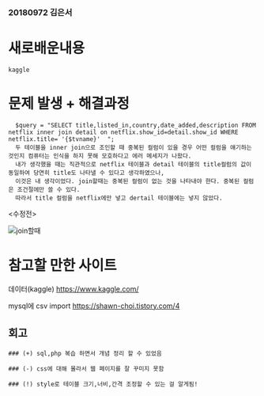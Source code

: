 ### 20180972 김은서

# 새로배운내용
```
kaggle
```

# 문제 발생 + 해결과정
```
  $query = "SELECT title,listed_in,country,date_added,description FROM netflix inner join detail on netflix.show_id=detail.show_id WHERE netflix.title= '{$tvname}'  "; 
  두 테이블을 inner join으로 조인할 때 중복된 컬럼이 있을 경우 어떤 컬럼을 얘기하는 것인지 컴퓨터는 인식을 하지 못해 모호하다고 에러 메세지가 나왔다.
  내가 생각했을 때는 직관적으로 netflix 테이블과 detail 테이블의 title컬럼의 값이 동일하여 당연히 title도 나타낼 수 있다고 생각하였으나, 
  이것은 내 생각이었다. join할때는 중복된 컬럼이 없는 것을 나타내야 한다. 중복된 컬럼은 조건절에만 쓸 수 있다. 
  따라서 title 컬럼을 netflix에만 넣고 dertail 테이블에는 넣지 않았다. 
```
<수정전>

![join할때](https://user-images.githubusercontent.com/70589857/97781562-b3950480-1bcf-11eb-9239-e7334971efcb.png)



# 참고할 만한 사이트
데이터(kaggle)
https://www.kaggle.com/

mysql에 csv import 
https://shawn-choi.tistory.com/4

## 회고
```
### (+) sql,php 복습 하면서 개념 정리 할 수 있었음

### (-) css에 대해 몰라서 웹 페이지를 잘 꾸미지 못함 

### (!) style로 테이블 크기,너비,간격 조정할 수 있는 걸 알게됨!
```


